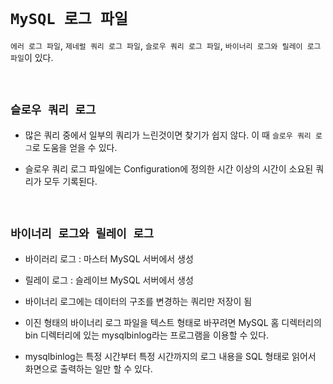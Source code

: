 # `MySQL 로그 파일`

`에러 로그 파일`, `제네럴 쿼리 로그 파일`, `슬로우 쿼리 로그 파일`, `바이너리 로그와 릴레이 로그 파일`이 있다.

<br>

## `슬로우 쿼리 로그`

- 많은 쿼리 중에서 일부의 쿼리가 느린것이면 찾기가 쉽지 않다. 이 때 `슬로우 쿼리 로그`로 도움을 얻을 수 있다.

- 슬로우 쿼리 로그 파일에는 Configuration에 정의한 시간 이상의 시간이 소요된 쿼리가 모두 기록된다.

<br>

## `바이너리 로그와 릴레이 로그`

- 바이러리 로그 : 마스터 MySQL 서버에서 생성

- 릴레이 로그 : 슬레이브 MySQL 서버에서 생성

- 바이너리 로그에는 데이터의 구조를 변경하는 쿼리만 저장이 됨

- 이진 형태의 바이너리 로그 파일을 텍스트 형태로 바꾸려면 MySQL 홈 디렉터리의 bin 디렉터리에 있는 mysqlbinlog라는 프로그램을 이용할 수 있다.

- mysqlbinlog는 특정 시간부터 특정 시간까지의 로그 내용을 SQL 형태로 읽어서 화면으로 출력하는 일만 할 수 있다. 

